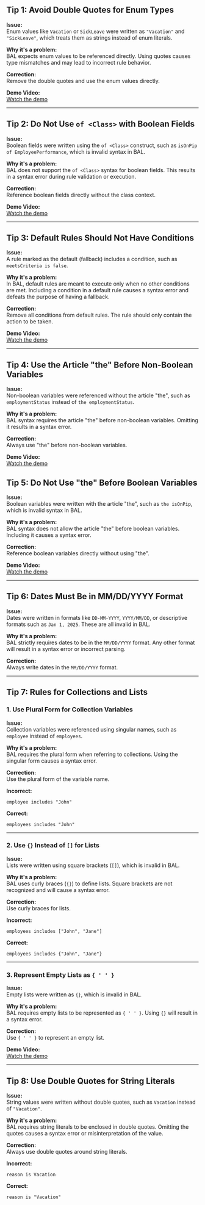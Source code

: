 ## Tip 1: Avoid Double Quotes for Enum Types

**Issue:**  
Enum values like `Vacation` or `SickLeave` were written as `"Vacation"` and `"SickLeave"`, which treats them as strings instead of enum literals.

**Why it's a problem:**  
BAL expects enum values to be referenced directly. Using quotes causes type mismatches and may lead to incorrect rule behavior.

**Correction:**  
Remove the double quotes and use the enum values directly.

**Demo Video:**  
[Watch the demo](https://decisionsdev.github.io/decision-assistant-hub/videos/syntax_errors_fixes/tip_1)

--- 

## Tip 2: Do Not Use `of <Class>` with Boolean Fields

**Issue:**  
Boolean fields were written using the `of <Class>` construct, such as `isOnPip of EmployeePerformance`, which is invalid syntax in BAL.

**Why it's a problem:**  
BAL does not support the `of <Class>` syntax for boolean fields. This results in a syntax error during rule validation or execution.

**Correction:**  
Reference boolean fields directly without the class context.

**Demo Video:**  
[Watch the demo](https://decisionsdev.github.io/decision-assistant-hub/videos/syntax_errors_fixes/tip_2)

---

## Tip 3: Default Rules Should Not Have Conditions

**Issue:**  
A rule marked as the default (fallback) includes a condition, such as `meetsCriteria is false`.

**Why it's a problem:**  
In BAL, default rules are meant to execute only when no other conditions are met. Including a condition in a default rule causes a syntax error and defeats the purpose of having a fallback.

**Correction:**  
Remove all conditions from default rules. The rule should only contain the action to be taken.

**Demo Video:**  
[Watch the demo](https://decisionsdev.github.io/decision-assistant-hub/videos/syntax_errors_fixes/tip_3)

---

## Tip 4: Use the Article "the" Before Non-Boolean Variables

**Issue:**  
Non-boolean variables were referenced without the article "the", such as `employmentStatus` instead of `the employmentStatus`.

**Why it's a problem:**  
BAL syntax requires the article "the" before non-boolean variables. Omitting it results in a syntax error.

**Correction:**  
Always use "the" before non-boolean variables.


**Demo Video:**  
[Watch the demo](https://decisionsdev.github.io/decision-assistant-hub/videos/syntax_errors_fixes/tip_4)

## Tip 5: Do Not Use "the" Before Boolean Variables

**Issue:**  
Boolean variables were written with the article "the", such as `the isOnPip`, which is invalid syntax in BAL.

**Why it's a problem:**  
BAL syntax does not allow the article "the" before boolean variables. Including it causes a syntax error.

**Correction:**  
Reference boolean variables directly without using "the".

**Demo Video:**  
[Watch the demo](https://decisionsdev.github.io/decision-assistant-hub/videos/syntax_errors_fixes/tip_5)

---

## Tip 6: Dates Must Be in MM/DD/YYYY Format

**Issue:**  
Dates were written in formats like `DD-MM-YYYY`, `YYYY/MM/DD`, or descriptive formats such as `Jan 1, 2025`. These are all invalid in BAL.

**Why it's a problem:**  
BAL strictly requires dates to be in the `MM/DD/YYYY` format. Any other format will result in a syntax error or incorrect parsing.

**Correction:**  
Always write dates in the `MM/DD/YYYY` format.

---

## Tip 7: Rules for Collections and Lists

### 1. Use Plural Form for Collection Variables

**Issue:**  
Collection variables were referenced using singular names, such as `employee` instead of `employees`.

**Why it's a problem:**  
BAL requires the plural form when referring to collections. Using the singular form causes a syntax error.

**Correction:**  
Use the plural form of the variable name.

**Incorrect:**
```bal
employee includes "John"
```

**Correct:**
```bal
employees includes "John"
```

---

### 2. Use `{}` Instead of `[]` for Lists

**Issue:**  
Lists were written using square brackets (`[]`), which is invalid in BAL.

**Why it's a problem:**  
BAL uses curly braces (`{}`) to define lists. Square brackets are not recognized and will cause a syntax error.

**Correction:**  
Use curly braces for lists.

**Incorrect:**
```bal
employees includes ["John", "Jane"]
```

**Correct:**
```bal
employees includes {"John", "Jane"}
```

---

### 3. Represent Empty Lists as `{ ' ' }`

**Issue:**  
Empty lists were written as `{}`, which is invalid in BAL.

**Why it's a problem:**  
BAL requires empty lists to be represented as `{ ' ' }`. Using `{}` will result in a syntax error.

**Correction:**  
Use `{ ' ' }` to represent an empty list.


**Demo Video:**  
[Watch the demo](https://decisionsdev.github.io/decision-assistant-hub/videos/syntax_errors_fixes/tip_7)

---

## Tip 8: Use Double Quotes for String Literals

**Issue:**  
String values were written without double quotes, such as `Vacation` instead of `"Vacation"`.

**Why it's a problem:**  
BAL requires string literals to be enclosed in double quotes. Omitting the quotes causes a syntax error or misinterpretation of the value.

**Correction:**  
Always use double quotes around string literals.

**Incorrect:**
```bal
reason is Vacation
```

**Correct:**
```bal
reason is "Vacation"
```
